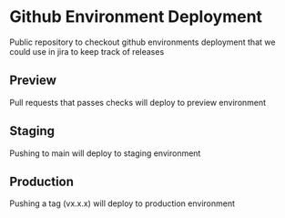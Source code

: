 # Github Environment Deployment
Public repository to checkout github environments deployment that we could use in jira to keep track of releases

## Preview

Pull requests that passes checks will deploy to preview environment
## Staging

Pushing to main will deploy to staging environment

## Production

Pushing a tag (vx.x.x) will deploy to production environment